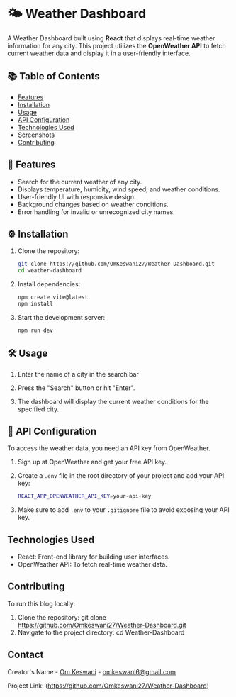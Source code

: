 # 🌤️ Weather Dashboard

A Weather Dashboard built using **React** that displays real-time weather information for any city. This project utilizes the **OpenWeather API** to fetch current weather data and display it in a user-friendly interface.

## 📚 Table of Contents

- [Features](#-features)
- [Installation](#%EF%B8%8F-installation)
- [Usage](#%EF%B8%8F-usage)
- [API Configuration](#-api-configuration)
- [Technologies Used](#technologies-used)
- [Screenshots](#screenshots)
- [Contributing](#contributing)

## 🌟 Features

- Search for the current weather of any city.
- Displays temperature, humidity, wind speed, and weather conditions.
- User-friendly UI with responsive design.
- Background changes based on weather conditions.
- Error handling for invalid or unrecognized city names.

## ⚙️ Installation

1. Clone the repository:

   ```bash
   git clone https://github.com/OmKeswani27/Weather-Dashboard.git
   cd weather-dashboard

2. Install dependencies:

   ```bash
   npm create vite@latest
   npm install
   
3. Start the development server:

   ```bash
   npm run dev

## 🛠️ Usage

1. Enter the name of a city in the search bar

2. Press the "Search" button or hit "Enter".
   
3. The dashboard will display the current weather conditions for the specified city.

## 🔑 API Configuration

To access the weather data, you need an API key from OpenWeather.

1. Sign up at OpenWeather and get your free API key.

2. Create a `.env` file in the root directory of your project and add your API key:

   ```bash
   REACT_APP_OPENWEATHER_API_KEY=your-api-key
   
3. Make sure to add `.env` to your `.gitignore` file to avoid exposing your API key.

## Technologies Used

- React: Front-end library for building user interfaces.
- OpenWeather API: To fetch real-time weather data.

## Contributing

To run this blog locally:

1. Clone the repository:
   git clone https://github.com/Omkeswani27/Weather-Dashboard.git
2. Navigate to the project directory:
   cd Weather-Dashboard

## Contact

Creator's Name - [Om Keswani](https://www.linkedin.com/in/om-keswani-4995262a5/?originalSubdomain=in) - omkeswani6@gmail.com

Project Link: (https://github.com/Omkeswani27/Weather-Dashboard)
